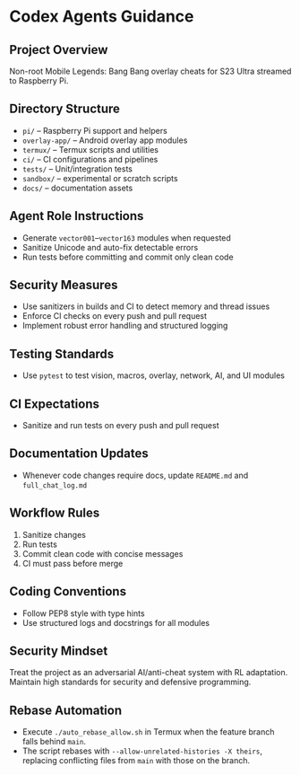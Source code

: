 # Codex Agents Guidance

## Project Overview
Non-root Mobile Legends: Bang Bang overlay cheats for S23 Ultra streamed to Raspberry Pi.

## Directory Structure
- `pi/` – Raspberry Pi support and helpers
- `overlay-app/` – Android overlay app modules
- `termux/` – Termux scripts and utilities
- `ci/` – CI configurations and pipelines
- `tests/` – Unit/integration tests
- `sandbox/` – experimental or scratch scripts
- `docs/` – documentation assets

## Agent Role Instructions
- Generate `vector001`–`vector163` modules when requested
- Sanitize Unicode and auto-fix detectable errors
- Run tests before committing and commit only clean code

## Security Measures
- Use sanitizers in builds and CI to detect memory and thread issues
- Enforce CI checks on every push and pull request
- Implement robust error handling and structured logging

## Testing Standards
- Use `pytest` to test vision, macros, overlay, network, AI, and UI modules

## CI Expectations
- Sanitize and run tests on every push and pull request

## Documentation Updates
- Whenever code changes require docs, update `README.md` and `full_chat_log.md`

## Workflow Rules
1. Sanitize changes
2. Run tests
3. Commit clean code with concise messages
4. CI must pass before merge

## Coding Conventions
- Follow PEP8 style with type hints
- Use structured logs and docstrings for all modules

## Security Mindset
Treat the project as an adversarial AI/anti-cheat system with RL adaptation. Maintain high standards for security and defensive programming.

## Rebase Automation
- Execute `./auto_rebase_allow.sh` in Termux when the feature branch falls behind
  `main`.
- The script rebases with `--allow-unrelated-histories -X theirs`, replacing
  conflicting files from `main` with those on the branch.

